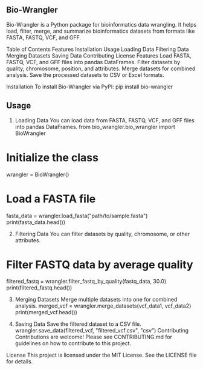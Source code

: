 ## Bio-Wrangler

Bio-Wrangler is a Python package for bioinformatics data wrangling. It helps load, filter, merge, and summarize bioinformatics datasets from formats like FASTA, FASTQ, VCF, and GFF.

Table of Contents
Features
Installation
Usage
Loading Data
Filtering Data
Merging Datasets
Saving Data
Contributing
License
Features
Load FASTA, FASTQ, VCF, and GFF files into pandas DataFrames.
Filter datasets by quality, chromosome, position, and attributes.
Merge datasets for combined analysis.
Save the processed datasets to CSV or Excel formats.

Installation
To install Bio-Wrangler via PyPI:
pip install bio-wrangler

## Usage

1. Loading Data
You can load data from FASTA, FASTQ, VCF, and GFF files into pandas DataFrames.
from bio_wrangler.bio_wrangler import BioWrangler

# Initialize the class
wrangler = BioWrangler()

# Load a FASTA file
fasta_data = wrangler.load_fasta("path/to/sample.fasta")
print(fasta_data.head())

2. Filtering Data
You can filter datasets by quality, chromosome, or other attributes.
# Filter FASTQ data by average quality
filtered_fastq = wrangler.filter_fastq_by_quality(fastq_data, 30.0)
print(filtered_fastq.head())

3. Merging Datasets
Merge multiple datasets into one for combined analysis.
merged_vcf = wrangler.merge_datasets(vcf_data1, vcf_data2)
print(merged_vcf.head())

4. Saving Data
Save the filtered dataset to a CSV file.
wrangler.save_data(filtered_vcf, "filtered_vcf.csv", "csv")
Contributing
Contributions are welcome! Please see CONTRIBUTING.md for guidelines on how to contribute to this project.

License
This project is licensed under the MIT License. See the LICENSE file for details.